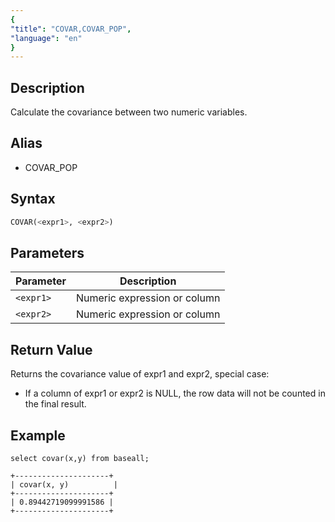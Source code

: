 ```yaml
---
{
"title": "COVAR,COVAR_POP",
"language": "en"
}
---
```


## Description

Calculate the covariance between two numeric variables.

## Alias

- COVAR_POP

## Syntax

```sql
COVAR(<expr1>, <expr2>)
```

## Parameters

| Parameter | Description |
| -- | -- |
| `<expr1>` | Numeric expression or column |
| `<expr2>` | Numeric expression or column |

## Return Value

Returns the covariance value of expr1 and expr2, special case:

- If a column of expr1 or expr2 is NULL, the row data will not be counted in the final result.

## Example

```
select covar(x,y) from baseall;
```

```text
+---------------------+
| covar(x, y)          |
+---------------------+
| 0.89442719099991586 |
+---------------------+
```
